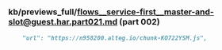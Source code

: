 ### kb/previews_full/flows__service-first__master-and-slot@guest.har.part021.md (part 002)

```md
    "url": "https://n958200.alteg.io/chunk-KO722YSM.js",
             
```

```
